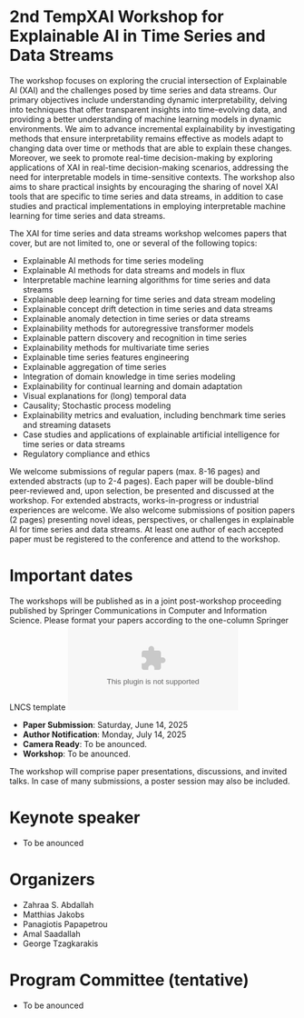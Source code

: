 # 2nd TempXAI Workshop for Explainable AI in Time Series and Data Streams

The workshop focuses on exploring the crucial intersection of Explainable AI (XAI) and the challenges posed by time series and data streams.
Our primary objectives include understanding dynamic interpretability, delving into techniques that offer transparent insights into time-evolving data, and providing a better understanding of machine learning models in dynamic environments. 
We aim to advance incremental explainability by investigating methods that ensure interpretability remains effective as models adapt to changing data over time or methods that are able to explain these changes. 
Moreover, we seek to promote real-time decision-making by exploring applications of XAI in real-time decision-making scenarios, addressing the need for interpretable models in time-sensitive contexts. 
The workshop also aims to share practical insights by encouraging the sharing of novel XAI tools that are specific to time series and data streams, in addition to case studies and practical implementations in employing interpretable machine learning for time series and data streams. 

The XAI for time series and data streams workshop welcomes papers that cover, but are not limited to, one or several of the following topics:

- Explainable AI methods for time series modeling
- Explainable AI methods for data streams and models in flux
- Interpretable machine learning algorithms for time series and data streams
- Explainable deep learning for time series and data stream modeling
- Explainable concept drift detection in time series and data streams
- Explainable anomaly detection in time series or data streams
- Explainability methods for autoregressive transformer models
- Explainable pattern discovery and recognition in time series
- Explainability methods for multivariate time series
- Explainable time series features engineering
- Explainable aggregation of time series
- Integration of domain knowledge in time series modeling
- Explainability for continual learning and domain adaptation
- Visual explanations for (long) temporal data
- Causality; Stochastic process modeling
- Explainability metrics and evaluation, including benchmark time series and streaming datasets
- Case studies and applications of explainable artificial intelligence for time series or data streams
- Regulatory compliance and ethics

We welcome submissions of regular papers (max. 8-16 pages) and extended abstracts (up to 2-4 pages). Each paper will be double-blind peer-reviewed and, upon selection, be presented and discussed at the workshop. 
For extended abstracts, works-in-progress or industrial experiences are welcome. 
We also welcome submissions of position papers (2 pages) presenting novel ideas, perspectives, or challenges in explainable AI for time series and data streams. 
At least one author of each accepted paper must be registered to the conference and attend to the workshop.

# Important dates
The workshops will be published as in a joint post-workshop proceeding published by Springer Communications in Computer and Information Science. Please format your papers according to the one-column Springer LNCS template ![](https://ecmlpkdd-storage.s3.eu-central-1.amazonaws.com/2025/ECML_PKDD_2025_Author_Kit.zip)

- **Paper Submission**: Saturday, June 14, 2025
- **Author Notification**: Monday, July 14, 2025
- **Camera Ready**: To be anounced.
- **Workshop**: To be anounced.

The workshop will comprise paper presentations, discussions, and invited talks.
In case of many submissions, a poster session may also be included.

# Keynote speaker
- To be anounced

# Organizers
- Zahraa S. Abdallah
- Matthias Jakobs
- Panagiotis Papapetrou
- Amal Saadallah
- George Tzagkarakis

# Program Committee (tentative)
- To be anounced
